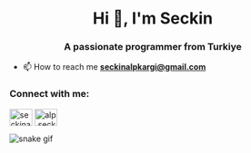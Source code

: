 <h1 align="center">Hi 👋, I'm Seckin</h1>
<h3 align="center">A passionate programmer from Turkiye</h3>

- 📫 How to reach me **seckinalpkargi@gmail.com**

<h3 align="left">Connect with me:</h3>
<p align="left">
<a href="https://linkedin.com/in/seckinalp" target="blank"><img align="center" src="https://raw.githubusercontent.com/rahuldkjain/github-profile-readme-generator/master/src/images/icons/Social/linked-in-alt.svg" alt="seckinalp" height="30" width="40" /></a>
<a href="https://instagram.com/alp.seckinn" target="blank"><img align="center" src="https://raw.githubusercontent.com/rahuldkjain/github-profile-readme-generator/master/src/images/icons/Social/instagram.svg" alt="alp.seckinn" height="30" width="40" /></a>
</p>

![snake gif](https://github.com/YOUR_USERNAME/YOUR_USERNAME/blob/output/github-contribution-grid-snake.gif)
